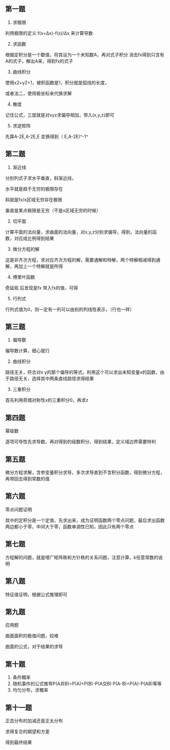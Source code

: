 ## 第一题

1.  求极限

利用极限的定义 f(x+Δx)-f(x)/Δx 来计算导数

2. 求函数

根据定积分是一个数值，将其设为一个未知数A，再对式子积分 消去fx得到只含有A的式子，解出A来，得到fx的式子

3. 曲线积分

使用x2+y2=1，被积函数是1，积分就是弧线的长度，

或者法二，使用极坐标来代换求解

4. 散度

记住公式，三度就是对xyz求偏导相加，带入(x,y,z)即可

5. 求逆矩阵

先算A-2E,A-2E,E  变换得到（ E,A-2E)^-1^

##  第二题

1. 渐近线

分别列式子求水平垂直，斜渐近线，

水平就是趋于无穷的极限存在

斜就是fx/x区域无穷存在极限

垂直是某点极限是无穷（不是x区域无穷的时候）

2. 切平面

计算平面的法向量，求曲面的法向量，对x,y,z分别求偏导，得到，法向量的函数，对应成比例得到结果

3. 微分方程的解

这是非齐次方程，求对应齐次方程的解，需要通解和特解，两个特解相减得到通解，再加上一个特解就是所得

4. 傅里叶函数

奇延拓 后发现是fx 带入fx的值，可得

5. 行列式

行列式值为0，则一定有一列可以由别的列线性表示，（行也一样）

## 第三题

1. 偏导数

偏导数计算，细心就行

2. 曲线积分

路径无关，符合对x y的那个偏导的等式，利用这个可以求出未知变量x的函数，由于路径无关，选择其中两条直线路径求得结果

3. 三重积分

首先利用奇偶对称性x的三重积分0，再求z

## 第四题

幂级数

逐项可导性先求导数，再对得到的级数积分，得到结果，定义域边界需要特判

## 第五题

微分方程求解，含参变量积分求导，多次求导直到不含积分函数，得到微分方程，再带回去得到常数的值

## 第六题

零点问题证明

其中的定积分是一个定值，先求出来，成为证明函数两个零点问题，最后求出函数两边都小于零，中间大于零，函数单调性已知，因此只有两个零点

## 第七题

方程解的问题，就是增广矩阵秩和方针秩的关系问题，注意计算，k任意常数的说明

## 第八题

特征值证明，根据公式推理即可

## 第九题

应用题

曲面面积的极值问题，较难

曲面的公式，对于结果的求导

## 第十题

1. 条件概率
2. 随机事件的公式推导P(A并B)=P(A)+P(B)-P(A交B)  P(A-B)=P(A)-P(AB)等等
3. 均匀分布，求概率

## 第十一题

正态分布的加减还是正太分布

求得复合的期望和方差

得到最终结果

